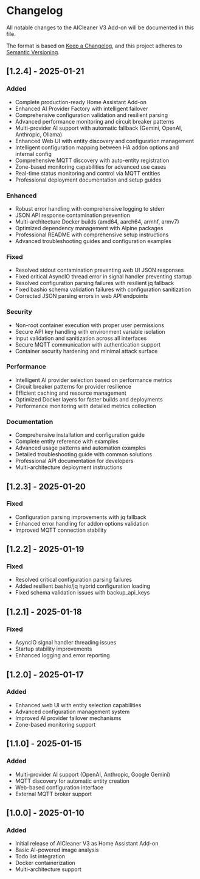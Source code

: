 # Changelog

All notable changes to the AICleaner V3 Add-on will be documented in this file.

The format is based on [Keep a Changelog](https://keepachangelog.com/en/1.0.0/),
and this project adheres to [Semantic Versioning](https://semver.org/spec/v2.0.0.html).

## [1.2.4] - 2025-01-21

### Added
- Complete production-ready Home Assistant Add-on
- Enhanced AI Provider Factory with intelligent failover
- Comprehensive configuration validation and resilient parsing
- Advanced performance monitoring and circuit breaker patterns
- Multi-provider AI support with automatic fallback (Gemini, OpenAI, Anthropic, Ollama)
- Enhanced Web UI with entity discovery and configuration management
- Intelligent configuration mapping between HA addon options and internal config
- Comprehensive MQTT discovery with auto-entity registration
- Zone-based monitoring capabilities for advanced use cases
- Real-time status monitoring and control via MQTT entities
- Professional deployment documentation and setup guides

### Enhanced
- Robust error handling with comprehensive logging to stderr
- JSON API response contamination prevention
- Multi-architecture Docker builds (amd64, aarch64, armhf, armv7)
- Optimized dependency management with Alpine packages
- Professional README with comprehensive setup instructions
- Advanced troubleshooting guides and configuration examples

### Fixed
- Resolved stdout contamination preventing web UI JSON responses
- Fixed critical AsyncIO thread error in signal handler preventing startup
- Resolved configuration parsing failures with resilient jq fallback
- Fixed bashio schema validation failures with configuration sanitization
- Corrected JSON parsing errors in web API endpoints

### Security
- Non-root container execution with proper user permissions
- Secure API key handling with environment variable isolation
- Input validation and sanitization across all interfaces
- Secure MQTT communication with authentication support
- Container security hardening and minimal attack surface

### Performance
- Intelligent AI provider selection based on performance metrics
- Circuit breaker patterns for provider resilience
- Efficient caching and resource management
- Optimized Docker layers for faster builds and deployments
- Performance monitoring with detailed metrics collection

### Documentation
- Comprehensive installation and configuration guide
- Complete entity reference with examples
- Advanced usage patterns and automation examples
- Detailed troubleshooting guide with common solutions
- Professional API documentation for developers
- Multi-architecture deployment instructions

## [1.2.3] - 2025-01-20

### Fixed
- Configuration parsing improvements with jq fallback
- Enhanced error handling for addon options validation
- Improved MQTT connection stability

## [1.2.2] - 2025-01-19

### Fixed
- Resolved critical configuration parsing failures
- Added resilient bashio/jq hybrid configuration loading
- Fixed schema validation issues with backup_api_keys

## [1.2.1] - 2025-01-18

### Fixed
- AsyncIO signal handler threading issues
- Startup stability improvements
- Enhanced logging and error reporting

## [1.2.0] - 2025-01-17

### Added
- Enhanced web UI with entity selection capabilities
- Advanced configuration management system
- Improved AI provider failover mechanisms
- Zone-based monitoring support

## [1.1.0] - 2025-01-15

### Added
- Multi-provider AI support (OpenAI, Anthropic, Google Gemini)
- MQTT discovery for automatic entity creation
- Web-based configuration interface
- External MQTT broker support

## [1.0.0] - 2025-01-10

### Added
- Initial release of AICleaner V3 as Home Assistant Add-on
- Basic AI-powered image analysis
- Todo list integration
- Docker containerization
- Multi-architecture support